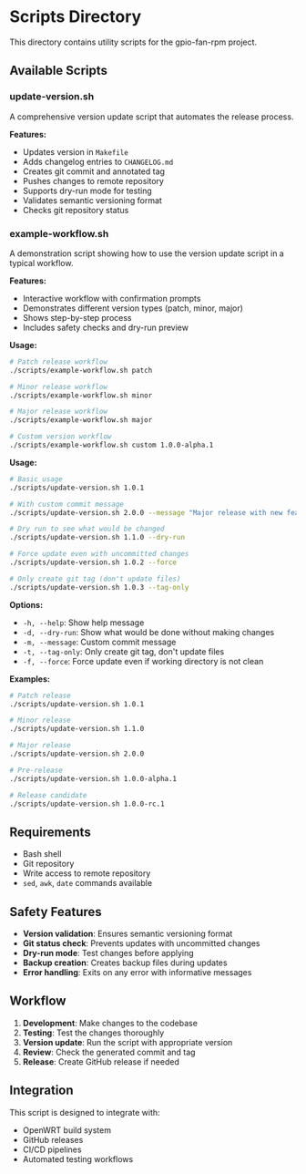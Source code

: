 # Scripts Directory

This directory contains utility scripts for the gpio-fan-rpm project.

## Available Scripts

### update-version.sh

A comprehensive version update script that automates the release process.

**Features:**
- Updates version in `Makefile`
- Adds changelog entries to `CHANGELOG.md`
- Creates git commit and annotated tag
- Pushes changes to remote repository
- Supports dry-run mode for testing
- Validates semantic versioning format
- Checks git repository status

### example-workflow.sh

A demonstration script showing how to use the version update script in a typical workflow.

**Features:**
- Interactive workflow with confirmation prompts
- Demonstrates different version types (patch, minor, major)
- Shows step-by-step process
- Includes safety checks and dry-run preview

**Usage:**
```bash
# Patch release workflow
./scripts/example-workflow.sh patch

# Minor release workflow
./scripts/example-workflow.sh minor

# Major release workflow
./scripts/example-workflow.sh major

# Custom version workflow
./scripts/example-workflow.sh custom 1.0.0-alpha.1
```

**Usage:**
```bash
# Basic usage
./scripts/update-version.sh 1.0.1

# With custom commit message
./scripts/update-version.sh 2.0.0 --message "Major release with new features"

# Dry run to see what would be changed
./scripts/update-version.sh 1.1.0 --dry-run

# Force update even with uncommitted changes
./scripts/update-version.sh 1.0.2 --force

# Only create git tag (don't update files)
./scripts/update-version.sh 1.0.3 --tag-only
```

**Options:**
- `-h, --help`: Show help message
- `-d, --dry-run`: Show what would be done without making changes
- `-m, --message`: Custom commit message
- `-t, --tag-only`: Only create git tag, don't update files
- `-f, --force`: Force update even if working directory is not clean

**Examples:**
```bash
# Patch release
./scripts/update-version.sh 1.0.1

# Minor release
./scripts/update-version.sh 1.1.0

# Major release
./scripts/update-version.sh 2.0.0

# Pre-release
./scripts/update-version.sh 1.0.0-alpha.1

# Release candidate
./scripts/update-version.sh 1.0.0-rc.1
```

## Requirements

- Bash shell
- Git repository
- Write access to remote repository
- `sed`, `awk`, `date` commands available

## Safety Features

- **Version validation**: Ensures semantic versioning format
- **Git status check**: Prevents updates with uncommitted changes
- **Dry-run mode**: Test changes before applying
- **Backup creation**: Creates backup files during updates
- **Error handling**: Exits on any error with informative messages

## Workflow

1. **Development**: Make changes to the codebase
2. **Testing**: Test the changes thoroughly
3. **Version update**: Run the script with appropriate version
4. **Review**: Check the generated commit and tag
5. **Release**: Create GitHub release if needed

## Integration

This script is designed to integrate with:
- OpenWRT build system
- GitHub releases
- CI/CD pipelines
- Automated testing workflows 